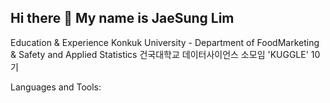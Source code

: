## Hi there 👋 My name is JaeSung Lim

Education & Experience
Konkuk University - Department of FoodMarketing & Safety and Applied Statistics 
건국대학교 데이터사이언스 소모임 'KUGGLE' 10기



Languages and Tools:

